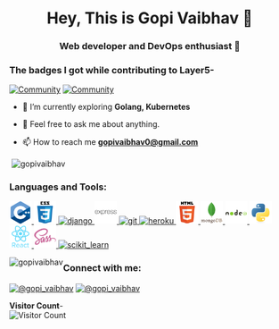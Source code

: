 <h1 align="center">Hey, This is Gopi Vaibhav 👋</h1>
<h3 align="center">Web developer and DevOps enthusiast 🚀</h3>

<h3>The badges I got while contributing to Layer5- </h3>
<a href= "https://meshery.layer5.io/user/85339de7-8ca2-4543-8793-1ebb1e76bf99?tab=badges"><img width="130px" height="200px" src = "https://badges.layer5.io/assets/badges/first-application/first-application.png" alt = "Community" /></a >
<a href= "https://meshery.layer5.io/user/85339de7-8ca2-4543-8793-1ebb1e76bf99?tab=badges"><img width="130px" height="200px" src = "https://badges.layer5.io/assets/badges/meshmap/meshmap.png" alt = "Community" /></a >

- 🌱 I’m currently exploring **Golang, Kubernetes**

- 💬 Feel free to ask me about anything.
 
- 📫 How to reach me **gopivaibhav0@gmail.com**

<p>&nbsp;<img align="center" src="https://github-readme-stats.vercel.app/api?username=gopivaibhav&show_icons=true&theme=tokyonight" alt="gopivaibhav" /></p>

<h3 align="left">Languages and Tools:</h3>
<p align="left"> <a href="https://www.w3schools.com/cpp/" target="_blank"> <img src="https://raw.githubusercontent.com/devicons/devicon/master/icons/cplusplus/cplusplus-original.svg" alt="cplusplus" width="40" height="40"/> </a> <a href="https://www.w3schools.com/css/" target="_blank"> <img src="https://raw.githubusercontent.com/devicons/devicon/master/icons/css3/css3-original-wordmark.svg" alt="css3" width="40" height="40"/> </a> <a href="https://www.djangoproject.com/" target="_blank"> <img src="https://raw.githubusercontent.com/rahuldkjain/github-profile-readme-generator/master/src/images/icons/Framework/django.svg" alt="django" width="40" height="40"/> </a> <a href="https://expressjs.com" target="_blank"> <img src="https://raw.githubusercontent.com/devicons/devicon/master/icons/express/express-original-wordmark.svg" alt="express" width="40" height="40"/> </a> <a href="https://git-scm.com/" target="_blank"> <img src="https://www.vectorlogo.zone/logos/git-scm/git-scm-icon.svg" alt="git" width="40" height="40"/> </a> <a href="https://heroku.com" target="_blank"> <img src="https://www.vectorlogo.zone/logos/heroku/heroku-icon.svg" alt="heroku" width="40" height="40"/> </a> <a href="https://www.w3.org/html/" target="_blank"> <img src="https://raw.githubusercontent.com/devicons/devicon/master/icons/html5/html5-original-wordmark.svg" alt="html5" width="40" height="40"/> </a> <a href="https://www.mongodb.com/" target="_blank"> <img src="https://raw.githubusercontent.com/devicons/devicon/master/icons/mongodb/mongodb-original-wordmark.svg" alt="mongodb" width="40" height="40"/> </a> <a href="https://nodejs.org" target="_blank"> <img src="https://raw.githubusercontent.com/devicons/devicon/master/icons/nodejs/nodejs-original-wordmark.svg" alt="nodejs" width="40" height="40"/> </a> <a href="https://www.python.org" target="_blank"> <img src="https://raw.githubusercontent.com/devicons/devicon/master/icons/python/python-original.svg" alt="python" width="40" height="40"/> </a> <a href="https://reactjs.org/" target="_blank"> <img src="https://raw.githubusercontent.com/devicons/devicon/master/icons/react/react-original-wordmark.svg" alt="react" width="40" height="40"/> </a> <a href="https://sass-lang.com" target="_blank"> <img src="https://raw.githubusercontent.com/devicons/devicon/master/icons/sass/sass-original.svg" alt="sass" width="40" height="40"/> </a> <a href="https://scikit-learn.org/" target="_blank"> <img src="https://upload.wikimedia.org/wikipedia/commons/0/05/Scikit_learn_logo_small.svg" alt="scikit_learn" width="40" height="40"/> </a> </p>

<p><img align="left" src="https://github-readme-stats.vercel.app/api/top-langs?username=gopivaibhav&show_icons=true&locale=en&layout=compact&theme=tokyonight" alt="gopivaibhav" /></p>

<h3 align="left">Connect with me:</h3>
<p align="left">
 <a href="https://www.linkedin.com/in/gopivaibhav" target="blank"><img align="center" src="https://raw.githubusercontent.com/rahuldkjain/github-profile-readme-generator/master/src/images/icons/Social/linked-in-alt.svg" alt="@gopi_vaibhav" height="30" width="40" /></a>
  <a href="https://instagram.com/@gopi_vaibhav" target="blank"><img align="center" src="https://raw.githubusercontent.com/rahuldkjain/github-profile-readme-generator/master/src/images/icons/Social/instagram.svg" alt="@gopi_vaibhav" height="30" width="40" /></a>

**Visitor Count**-  
![Visitor Count](https://profile-counter.glitch.me/gopivaibhav/count.svg)
</p>

